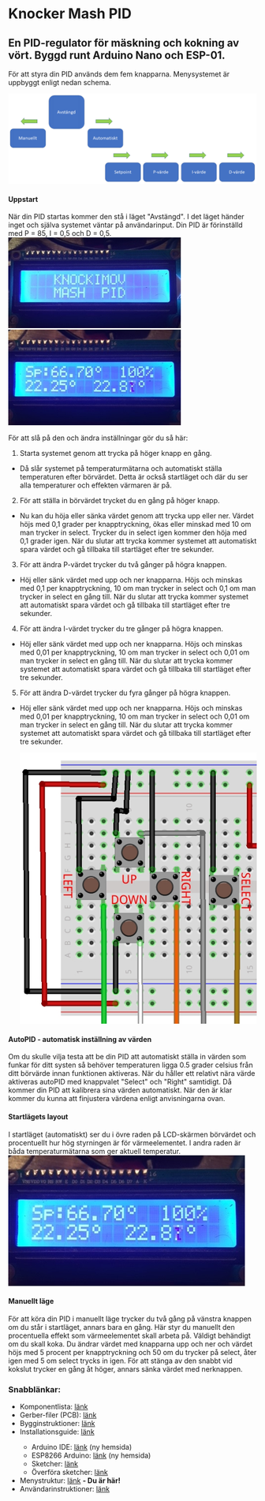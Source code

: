 # Knocker Mash PID
<h2>En PID-regulator för mäskning och kokning av vört. Byggd runt Arduino Nano och ESP-01.</h2>

För att styra din PID används dem fem knapparna. Menysystemet är uppbyggt enligt nedan schema.

<img src="https://github.com/knockimov/Knocker_Mash_PID/blob/master/images/menyorientering.png"></img>

<h4>Uppstart</h4>
När din PID startas kommer den stå i läget "Avstängd". I det läget händer inget och själva systemet
väntar på användarinput. Din PID är förinställd med P = 85, I = 0,5 och D = 0,5.<br>
<img width="350" src="https://github.com/knockimov/Knocker_Mash_PID/blob/master/images/menu_off.jpg"><img width="350" src="https://github.com/knockimov/Knocker_Mash_PID/blob/master/images/menu_running.jpg"></img><br>

För att slå på den och ändra inställningar gör du så här:
1. Starta systemet genom att trycka på höger knapp en gång.
- Då slår systemet på temperaturmätarna och automatiskt ställa temperaturen efter börvärdet. Detta
är också startläget och där du ser alla temperaturer och effekten värmaren är på.
2. För att ställa in börvärdet trycket du en gång på höger knapp.
- Nu kan du höja eller sänka värdet genom att trycka upp eller ner. Värdet höjs med 0,1 grader
per knapptryckning, ökas eller minskad med 10 om man trycker in select. Trycker du in select
igen kommer den höja med 0,1 grader igen. När du slutar att trycka kommer systemet att automatiskt
spara värdet och gå tillbaka till startläget efter tre sekunder.
3. För att ändra P-värdet trycker du två gånger på högra knappen.
- Höj eller sänk värdet med upp och ner knapparna. Höjs och minskas med 0,1 per knapptryckning,
10 om man trycker in select och 0,1 om man trycker in select en gång till. När du slutar att trycka
kommer systemet att automatiskt spara värdet och gå tillbaka till startläget efter tre sekunder.
4. För att ändra I-värdet trycker du tre gånger på högra knappen.
- Höj eller sänk värdet med upp och ner knapparna. Höjs och minskas med 0,01 per knapptryckning,
10 om man trycker in select och 0,01 om man trycker in select en gång till. När du slutar att trycka
kommer systemet att automatiskt spara värdet och gå tillbaka till startläget efter tre sekunder.
5. För att ändra D-värdet trycker du fyra gånger på högra knappen.
- Höj eller sänk värdet med upp och ner knapparna. Höjs och minskas med 0,01 per knapptryckning,
10 om man trycker in select och 0,01 om man trycker in select en gång till. När du slutar att trycka
kommer systemet att automatiskt spara värdet och gå tillbaka till startläget efter tre sekunder.<p>
<img src="https://github.com/knockimov/Knocker_Mash_PID/blob/master/images/menu_buttons.jpg"></img><br>

<h4>AutoPID - automatisk inställning av värden</h4>
Om du skulle vilja testa att be din PID att automatiskt ställa in värden som funkar för ditt systen så
behöver temperaturen ligga 0.5 grader celsius från ditt börvärde innan funktionen aktiveras. När du
håller ett relativt nära värde aktiveras autoPID med knappvalet "Select" och "Right" samtidigt. Då
kommer din PID att kalibrera sina värden automatiskt. När den är klar kommer du kunna att finjustera
värdena enligt anvisningarna ovan.

<h4>Startlägets layout</h4>
I startläget (automatiskt) ser du i övre raden på LCD-skärmen börvärdet och procentuellt hur hög
styrningen är för värmeelementet. I andra raden är båda temperaturmätarna som ger aktuell temperatur.<br>
<img src="https://github.com/knockimov/Knocker_Mash_PID/blob/master/images/menu_running.jpg"></img><br>

<h4>Manuellt läge</h4>
För att köra din PID i manuellt läge trycker du två gång på vänstra knappen om du står i startläget,
annars bara en gång. Här styr du manuellt den procentuella effekt som värmeelementet skall arbeta på.
Väldigt behändigt om du skall koka. Du ändrar värdet med knapparna upp och ner och värdet höjs med 5
procent per knapptryckning och 50 om du trycker på select, åter igen med 5 om select trycks in igen.
För att stänga av den snabbt vid kokslut trycker en gång åt höger, annars sänka värdet med nerknappen.<p>

<h3>Snabblänkar:</h3>
<ul>
<li>Komponentlista: <a href="https://github.com/knockimov/Knocker_Mash_PID/blob/master/COMPONENTS.md"> länk</a></li>
<li>Gerber-filer (PCB): <a href="https://github.com/knockimov/Knocker_Mash_PID/tree/master/gerber"> länk</a></li>
<li>Bygginstruktioner: <a href="https://github.com/knockimov/Knocker_Mash_PID/blob/master/BUILD.md"> länk</a></li>
<li>Installationsguide: <a href="https://github.com/knockimov/Knocker_Mash_PID/blob/master/ARDUINO.md"> länk</a></b></li>
<ul>
<li>Arduino IDE: <a href="https://www.arduino.cc/en/Guide/Windows"> länk</a> (ny hemsida)</li>
<li>ESP8266 Arduino: <a href="https://github.com/esp8266/Arduino#installing-with-boards-manager"> länk</a> (ny hemsida)</li>
<li>Sketcher: <a href="https://github.com/knockimov/Knocker_Mash_PID/tree/master/arduino"> länk</a></li>
<li>Överföra sketcher: <a href="https://github.com/knockimov/Knocker_Mash_PID/blob/master/TRANSFER.md"> länk</a></b></li>
</ul>
<li>Menystruktur: <a href="https://github.com/knockimov/Knocker_Mash_PID/blob/master/MENU.md"> länk</a> <b>- Du är här!</b></li>
<li>Användarinstruktioner: <a href="https://github.com/knockimov/Knocker_Mash_PID/blob/master/GUIDE.md"> länk</a></li>
</ul>
